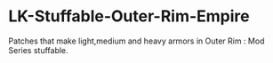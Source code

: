 # LK-Stuffable-Outer-Rim-Empire
Patches that make light,medium and heavy armors in Outer Rim : Mod Series stuffable.
